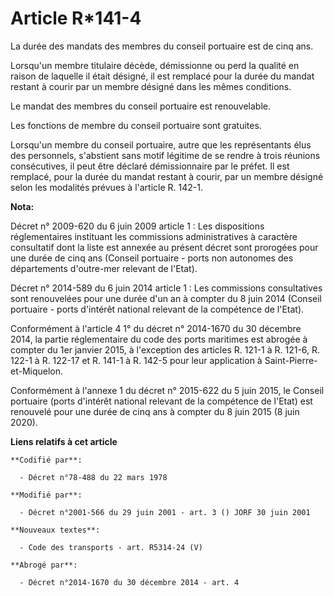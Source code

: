 # Article R*141-4

La durée des mandats des membres du conseil portuaire est de cinq ans.

Lorsqu'un membre titulaire décède, démissionne ou perd la qualité en raison de laquelle il était désigné, il est remplacé
pour la durée du mandat restant à courir par un membre désigné dans les mêmes conditions.

Le mandat des membres du conseil portuaire est renouvelable.

Les fonctions de membre du conseil portuaire sont gratuites.

Lorsqu'un membre du conseil portuaire, autre que les représentants élus des personnels, s'abstient sans motif légitime de se
rendre à trois réunions consécutives, il peut être déclaré démissionnaire par le préfet. Il est remplacé, pour la durée du
mandat restant à courir, par un membre désigné selon les modalités prévues à l'article R. 142-1.

**Nota:**

Décret n° 2009-620 du 6 juin 2009 article 1 : Les dispositions réglementaires instituant les commissions administratives à
caractère consultatif dont la liste est annexée au présent décret sont prorogées pour une durée de cinq ans (Conseil
portuaire - ports non autonomes des départements d'outre-mer relevant de l'Etat).

Décret n° 2014-589 du 6 juin 2014 article 1 : Les commissions consultatives sont renouvelées pour une durée d'un an à compter
du 8 juin 2014 (Conseil portuaire - ports d'intérêt national relevant de la compétence de l'Etat).

Conformément à l'article 4 1° du décret n° 2014-1670 du 30 décembre 2014, la partie réglementaire du code des ports maritimes
est abrogée à compter du 1er janvier 2015, à l'exception des articles R. 121-1 à R. 121-6, R. 122-1 à R. 122-17 et R. 141-1 à
R. 142-5 pour leur application à Saint-Pierre-et-Miquelon.  

Conformément à l'annexe 1 du décret n° 2015-622 du 5 juin 2015, le Conseil portuaire (ports d'intérêt national relevant de la
compétence de l'Etat) est renouvelé pour une durée de cinq ans à compter du 8 juin 2015 (8 juin 2020).

**Liens relatifs à cet article**

	**Codifié par**:

	  - Décret n°78-488 du 22 mars 1978

	**Modifié par**:

	  - Décret n°2001-566 du 29 juin 2001 - art. 3 () JORF 30 juin 2001

	**Nouveaux textes**:

	  - Code des transports - art. R5314-24 (V)

	**Abrogé par**:

	  - Décret n°2014-1670 du 30 décembre 2014 - art. 4
